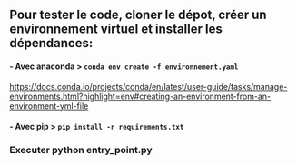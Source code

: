 ## Pour tester le code, cloner le dépot, créer un environnement virtuel et installer les dépendances:

#### - Avec anaconda > `conda env create -f environnement.yaml`

https://docs.conda.io/projects/conda/en/latest/user-guide/tasks/manage-environments.html?highlight=env#creating-an-environment-from-an-environment-yml-file

#### - Avec pip > `pip install -r requirements.txt`

### Executer python entry_point.py